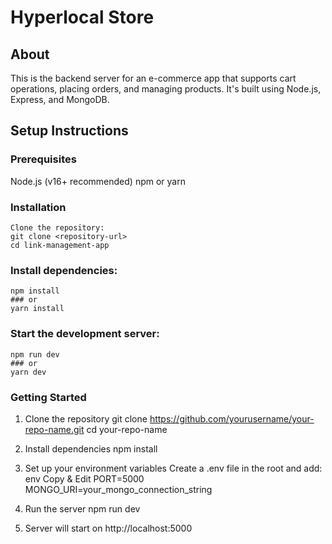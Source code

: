 # Hyperlocal Store

## About
This is the backend server for an e-commerce app that supports cart operations, placing orders, and managing products. It's built using Node.js, Express, and MongoDB.

## Setup Instructions

### Prerequisites
  Node.js (v16+ recommended)
  npm or yarn

### Installation
    Clone the repository:
    git clone <repository-url>
    cd link-management-app

### Install dependencies:
    npm install
    ### or
    yarn install

### Start the development server:
    npm run dev
    ### or
    yarn dev

### Getting Started
1. Clone the repository
    git clone https://github.com/yourusername/your-repo-name.git
    cd your-repo-name

2. Install dependencies
    npm install

3. Set up your environment variables
    Create a .env file in the root and add:
        env
    Copy & Edit
        PORT=5000
        MONGO_URI=your_mongo_connection_string

4. Run the server
    npm run dev

5. Server will start on http://localhost:5000

